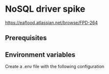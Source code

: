 # NoSQL driver spike
https://eaflood.atlassian.net/browse/FPD-264

## Prerequisites

## Environment variables
Create a .env file with the following configuration
```
```